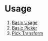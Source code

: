 Usage
=====

1. [Basic Usage](http://oo3d.richplastow.com/usage/01-basic-usage.html)
2. [Basic Picker](http://oo3d.richplastow.com/usage/02-basic-picker.html)
3. [Pick Transform](http://oo3d.richplastow.com/usage/03-pick-transform.html)
